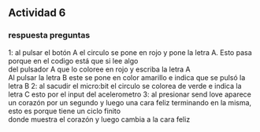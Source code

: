 ## Actividad 6

### respuesta preguntas 

1: al pulsar el botón A el circulo se pone en rojo y pone la letra A. Esto pasa porque en el codigo está que si lee algo  
del pulsador A que lo coloree en rojo y escriba la letra A  
Al pulsar la letra B este se pone en color amarillo e indica que se pulsó la letra B 
2: al sacudir el micro:bit el circulo se colorea de verde e indica la letra C esto por el input del acelerometro 
3: al presionar send love aparece un corazón por un segundo y luego una cara feliz terminando en la misma, esto es porque tiene un ciclo finito  
donde muestra el corazón y luego cambia a la cara feliz 

